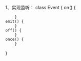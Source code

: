 1、实现监听：
class Event {
 	on() {
		
        }
 	emit() {
        }
 	off() {
        }
 	once() {
        }
}

